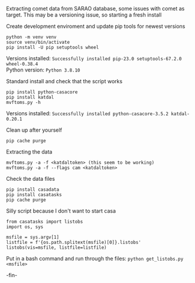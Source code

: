 Extracting comet data from SARAO database, some issues with comet as target.
This may be a versioning issue, so starting a fresh install

Create development enviroment and update pip tools for newest versions
```
python -m venv venv
source venv/bin/activate
pip install -U pip setuptools wheel
```
Versions installed: `Successfully installed pip-23.0 setuptools-67.2.0 wheel-0.38.4`    
Python version: `Python 3.8.10`

Standard install and check that the script works
```
pip install python-casacore
pip install katdal
mvftoms.py -h
```
Versions installed: `Successfully installed python-casacore-3.5.2 katdal-0.20.1`

Clean up after yourself
```
pip cache purge
```

Extracting the data
```
mvftoms.py -a -f <katdaltoken> (this seem to be working)
mvftoms.py -a -f --flags cam <katdaltoken>
```

Check the data files
```
pip install casadata
pip install casatasks
pip cache purge
```

Silly script because I don't want to start casa
```
from casatasks import listobs
import os, sys

msfile = sys.argv[1]
listfile = f'{os.path.splitext(msfile)[0]}.listobs'
listobs(vis=msfile, listfile=listfile)
```

Put in a bash command and run through the files: `python get_listobs.py <msfile>`

-fin-
